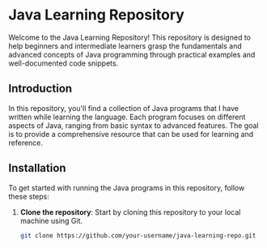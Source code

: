 # Java Learning Repository

Welcome to the Java Learning Repository! This repository is designed to help beginners and intermediate learners grasp the fundamentals and advanced concepts of Java programming through practical examples and well-documented code snippets.

## Introduction

In this repository, you'll find a collection of Java programs that I have written while learning the language. Each program focuses on different aspects of Java, ranging from basic syntax to advanced features. The goal is to provide a comprehensive resource that can be used for learning and reference.

## Installation

To get started with running the Java programs in this repository, follow these steps:

1. **Clone the repository**: Start by cloning this repository to your local machine using Git.
   ```bash
   git clone https://github.com/your-username/java-learning-repo.git
